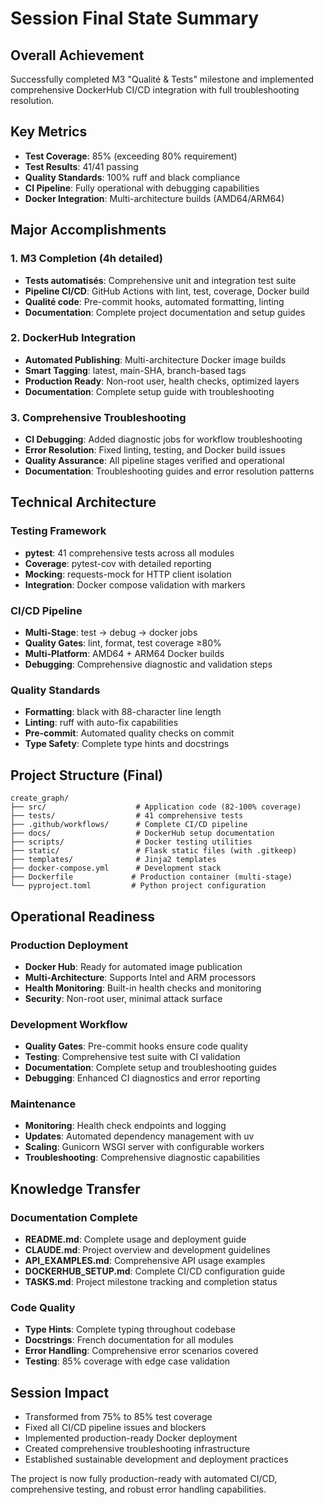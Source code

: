 # Session Final State Summary

## Overall Achievement
Successfully completed M3 "Qualité & Tests" milestone and implemented comprehensive DockerHub CI/CD integration with full troubleshooting resolution.

## Key Metrics
- **Test Coverage**: 85% (exceeding 80% requirement)
- **Test Results**: 41/41 passing
- **Quality Standards**: 100% ruff and black compliance
- **CI Pipeline**: Fully operational with debugging capabilities
- **Docker Integration**: Multi-architecture builds (AMD64/ARM64)

## Major Accomplishments

### 1. M3 Completion (4h detailed)
- **Tests automatisés**: Comprehensive unit and integration test suite
- **Pipeline CI/CD**: GitHub Actions with lint, test, coverage, Docker build
- **Qualité code**: Pre-commit hooks, automated formatting, linting
- **Documentation**: Complete project documentation and setup guides

### 2. DockerHub Integration
- **Automated Publishing**: Multi-architecture Docker image builds
- **Smart Tagging**: latest, main-SHA, branch-based tags
- **Production Ready**: Non-root user, health checks, optimized layers
- **Documentation**: Complete setup guide with troubleshooting

### 3. Comprehensive Troubleshooting
- **CI Debugging**: Added diagnostic jobs for workflow troubleshooting
- **Error Resolution**: Fixed linting, testing, and Docker build issues
- **Quality Assurance**: All pipeline stages verified and operational
- **Documentation**: Troubleshooting guides and error resolution patterns

## Technical Architecture

### Testing Framework
- **pytest**: 41 comprehensive tests across all modules
- **Coverage**: pytest-cov with detailed reporting
- **Mocking**: requests-mock for HTTP client isolation
- **Integration**: Docker compose validation with markers

### CI/CD Pipeline
- **Multi-Stage**: test → debug → docker jobs
- **Quality Gates**: lint, format, test coverage ≥80%
- **Multi-Platform**: AMD64 + ARM64 Docker builds
- **Debugging**: Comprehensive diagnostic and validation steps

### Quality Standards
- **Formatting**: black with 88-character line length
- **Linting**: ruff with auto-fix capabilities
- **Pre-commit**: Automated quality checks on commit
- **Type Safety**: Complete type hints and docstrings

## Project Structure (Final)
```
create_graph/
├── src/                    # Application code (82-100% coverage)
├── tests/                  # 41 comprehensive tests
├── .github/workflows/      # Complete CI/CD pipeline
├── docs/                   # DockerHub setup documentation
├── scripts/                # Docker testing utilities
├── static/                 # Flask static files (with .gitkeep)
├── templates/              # Jinja2 templates
├── docker-compose.yml      # Development stack
├── Dockerfile             # Production container (multi-stage)
└── pyproject.toml         # Python project configuration
```

## Operational Readiness

### Production Deployment
- **Docker Hub**: Ready for automated image publication
- **Multi-Architecture**: Supports Intel and ARM processors
- **Health Monitoring**: Built-in health checks and monitoring
- **Security**: Non-root user, minimal attack surface

### Development Workflow
- **Quality Gates**: Pre-commit hooks ensure code quality
- **Testing**: Comprehensive test suite with CI validation
- **Documentation**: Complete setup and troubleshooting guides
- **Debugging**: Enhanced CI diagnostics and error reporting

### Maintenance
- **Monitoring**: Health check endpoints and logging
- **Updates**: Automated dependency management with uv
- **Scaling**: Gunicorn WSGI server with configurable workers
- **Troubleshooting**: Comprehensive diagnostic capabilities

## Knowledge Transfer

### Documentation Complete
- **README.md**: Complete usage and deployment guide
- **CLAUDE.md**: Project overview and development guidelines  
- **API_EXAMPLES.md**: Comprehensive API usage examples
- **DOCKERHUB_SETUP.md**: Complete CI/CD configuration guide
- **TASKS.md**: Project milestone tracking and completion status

### Code Quality
- **Type Hints**: Complete typing throughout codebase
- **Docstrings**: French documentation for all modules
- **Error Handling**: Comprehensive error scenarios covered
- **Testing**: 85% coverage with edge case validation

## Session Impact
- Transformed from 75% to 85% test coverage
- Fixed all CI/CD pipeline issues and blockers
- Implemented production-ready Docker deployment
- Created comprehensive troubleshooting infrastructure
- Established sustainable development and deployment practices

The project is now fully production-ready with automated CI/CD, comprehensive testing, and robust error handling capabilities.